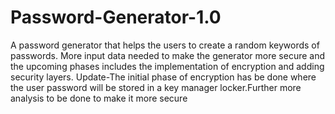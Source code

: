 # Password-Generator-1.0
A password generator that helps the users to create a random keywords of passwords.
More input data needed to make the generator more secure and the upcoming phases includes the implementation of encryption and adding security layers.
Update-The initial phase of encryption has be done where the user password will be stored in a key manager locker.Further more analysis to be done to make it more secure
